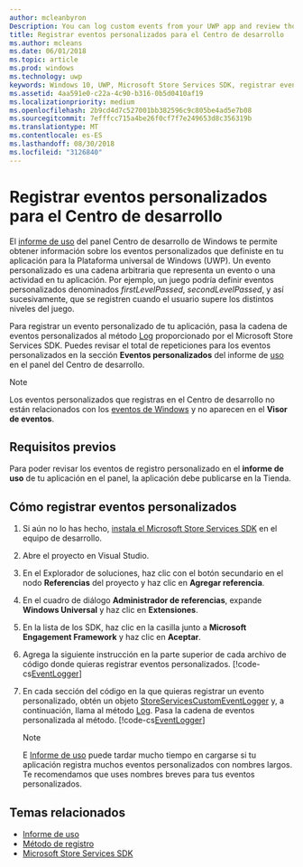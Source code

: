 ```yaml
---
author: mcleanbyron
Description: You can log custom events from your UWP app and review those events in the Usage report on the Windows Dev Center dashboard.
title: Registrar eventos personalizados para el Centro de desarrollo
ms.author: mcleans
ms.date: 06/01/2018
ms.topic: article
ms.prod: windows
ms.technology: uwp
keywords: Windows 10, UWP, Microsoft Store Services SDK, registrar eventos, log events
ms.assetid: 4aa591e0-c22a-4c90-b316-0b5d0410af19
ms.localizationpriority: medium
ms.openlocfilehash: 2b9cd4d7c527001bb382596c9c805be4ad5e7b08
ms.sourcegitcommit: 7efffcc715a4be26f0cf7f7e249653d8c356319b
ms.translationtype: MT
ms.contentlocale: es-ES
ms.lasthandoff: 08/30/2018
ms.locfileid: "3126840"
---
```

# <a name="log-custom-events-for-dev-center"></a>Registrar eventos personalizados para el Centro de desarrollo

El [informe de uso](https://msdn.microsoft.com/windows/uwp/publish/usage-report) del panel Centro de desarrollo de Windows te permite obtener información sobre los eventos personalizados que definiste en tu aplicación para la Plataforma universal de Windows (UWP). Un evento personalizado es una cadena arbitraria que representa un evento o una actividad en tu aplicación. Por ejemplo, un juego podría definir eventos personalizados denominados *firstLevelPassed*, *secondLevelPassed*, y así sucesivamente, que se registren cuando el usuario supere los distintos niveles del juego.

Para registrar un evento personalizado de tu aplicación, pasa la cadena de eventos personalizados al método [Log](https://docs.microsoft.com/uwp/api/microsoft.services.store.engagement.storeservicescustomeventlogger.log) proporcionado por el Microsoft Store Services SDK. Puedes revisar el total de repeticiones para los eventos personalizados en la sección **Eventos personalizados** del informe de [uso](https://msdn.microsoft.com/windows/uwp/publish/usage-report) en el panel del Centro de desarrollo.

> [!NOTE]
> Los eventos personalizados que registras en el Centro de desarrollo no están relacionados con los [eventos de Windows](https://msdn.microsoft.com/library/windows/desktop/aa964766.aspx) y no aparecen en el **Visor de eventos**.

## <a name="prerequisites"></a>Requisitos previos

Para poder revisar los eventos de registro personalizado en el **informe de uso** de tu aplicación en el panel, la aplicación debe publicarse en la Tienda.

## <a name="how-to-log-custom-events"></a>Cómo registrar eventos personalizados

1. Si aún no lo has hecho, [instala el Microsoft Store Services SDK](microsoft-store-services-sdk.md#install-the-sdk) en el equipo de desarrollo.

2. Abre el proyecto en Visual Studio.

3. En el Explorador de soluciones, haz clic con el botón secundario en el nodo **Referencias** del proyecto y haz clic en **Agregar referencia**.

4. En el cuadro de diálogo **Administrador de referencias**, expande **Windows Universal** y haz clic en **Extensiones**.

5. En la lista de los SDK, haz clic en la casilla junto a **Microsoft Engagement Framework** y haz clic en **Aceptar**.

6. Agrega la siguiente instrucción en la parte superior de cada archivo de código donde quieras registrar eventos personalizados.
    [!code-cs[EventLogger](./code/StoreSDKSamples/cs/LogEvents.cs#EngagementNamespace)]

7. En cada sección del código en la que quieras registrar un evento personalizado, obtén un objeto [StoreServicesCustomEventLogger](https://docs.microsoft.com/uwp/api/microsoft.services.store.engagement.storeservicescustomeventlogger.log) y, a continuación, llama al método [Log](https://docs.microsoft.com/uwp/api/microsoft.services.store.engagement.storeservicescustomeventlogger.log). Pasa la cadena de eventos personalizada al método.
    [!code-cs[EventLogger](./code/StoreSDKSamples/cs/LogEvents.cs#Log)]

    > [!NOTE]
    > E [Informe de uso](https://msdn.microsoft.com/windows/uwp/publish/usage-report) puede tardar mucho tiempo en cargarse si tu aplicación registra muchos eventos personalizados con nombres largos. Te recomendamos que uses nombres breves para tus eventos personalizados. 

## <a name="related-topics"></a>Temas relacionados

* [Informe de uso](https://msdn.microsoft.com/windows/uwp/publish/usage-report)
* [Método de registro](https://docs.microsoft.com/uwp/api/microsoft.services.store.engagement.storeservicescustomeventlogger.log)
* [Microsoft Store Services SDK](https://msdn.microsoft.com/windows/uwp/monetize/microsoft-store-services-sdk)
